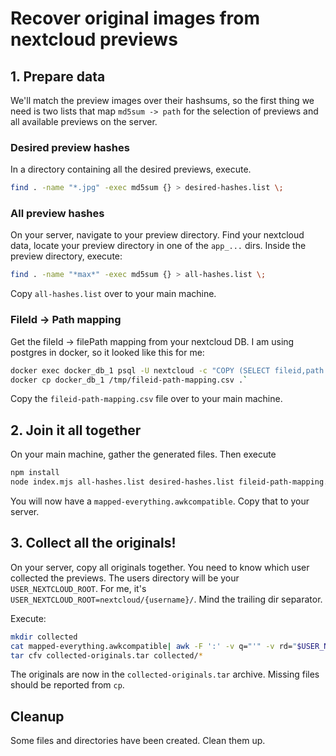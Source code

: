 # Recover original images from nextcloud previews

## 1. Prepare data

We'll match the preview images over their hashsums, so the first thing we need is
two lists that map `md5sum -> path` for the selection of previews and all available previews on the server.

### Desired preview hashes

In a directory containing all the desired previews, execute.

```sh
find . -name "*.jpg" -exec md5sum {} > desired-hashes.list \;
```

### All preview hashes

On your server, navigate to your preview directory.
Find your nextcloud data, locate your preview directory in one of the `app_...` dirs.
Inside the preview directory, execute:


```sh
find . -name "*max*" -exec md5sum {} > all-hashes.list \;
```

Copy `all-hashes.list` over to your main machine.

### FileId -> Path mapping

Get the fileId -> filePath mapping from your nextcloud DB. I am using postgres in docker, so it looked like this for me:

```sh
docker exec docker_db_1 psql -U nextcloud -c "COPY (SELECT fileid,path FROM filecache) TO '/tmp/fileid-path-mapping.csv' (FORMAT CSV)"
docker cp docker_db_1 /tmp/fileid-path-mapping.csv .`
```

Copy the `fileid-path-mapping.csv` file over to your main machine.

## 2. Join it all together

On your main machine, gather the generated files. Then execute

```sh
npm install
node index.mjs all-hashes.list desired-hashes.list fileid-path-mapping.csv
```

You will now have a `mapped-everything.awkcompatible`. Copy that to your server.

## 3. Collect all the originals!

On your server, copy all originals together. You need to know which user collected the previews. The users directory will be your `USER_NEXTCLOUD_ROOT`.
For me, it's `USER_NEXTCLOUD_ROOT=nextcloud/{username}/`. Mind the trailing dir separator.

Execute:

```sh
mkdir collected
cat mapped-everything.awkcompatible| awk -F ':' -v q="'" -v rd="$USER_NEXTCLOUD_ROOT" '{ print "cp " q rd$2q" "q"collected/"$1q | "/bin/bash" }'
tar cfv collected-originals.tar collected/*
```

The originals are now in the `collected-originals.tar` archive. Missing files should be reported from `cp`.

## Cleanup

Some files and directories have been created. Clean them up.